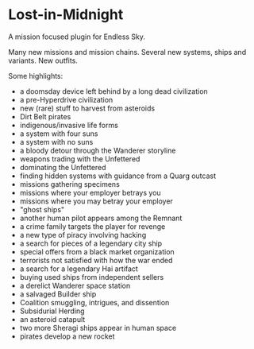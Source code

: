 # Lost-in-Midnight
A mission focused plugin for Endless Sky.

Many new missions and mission chains.
Several new systems, ships and variants.
New outfits.

Some highlights:
- a doomsday device left behind by a long dead civilization
- a pre-Hyperdrive civilization
- new (rare) stuff to harvest from asteroids
- Dirt Belt pirates
- indigenous/invasive life forms
- a system with four suns
- a system with no suns
- a bloody detour through the Wanderer storyline
- weapons trading with the Unfettered
- dominating the Unfettered
- finding hidden systems with guidance from a Quarg outcast
- missions gathering specimens
- missions where your employer betrays you
- missions where you may betray your employer
- "ghost ships"
- another human pilot appears among the Remnant
- a crime family targets the player for revenge
- a new type of piracy involving hacking
- a search for pieces of a legendary city ship
- special offers from a black market organization
- terrorists not satisfied with how the war ended
- a search for a legendary Hai artifact
- buying used ships from independent sellers
- a derelict Wanderer space station
- a salvaged Builder ship
- Coalition smuggling, intrigues, and dissention
- Subsidurial Herding
- an asteroid catapult
- two more Sheragi ships appear in human space
- pirates develop a new rocket
